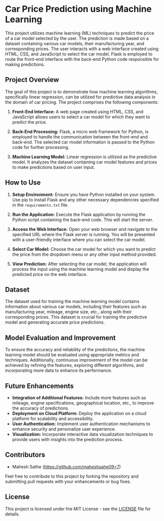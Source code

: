 # Car Price Prediction using Machine Learning

This project utilizes machine learning (ML) techniques to predict the price of a car model selected by the user. The prediction is made based on a dataset containing various car models, their manufacturing year, and corresponding prices. The user interacts with a web interface created using HTML, CSS, and JavaScript to select the car model. Flask is employed to route the front-end interface with the back-end Python code responsible for making predictions.

## Project Overview

The goal of this project is to demonstrate how machine learning algorithms, specifically linear regression, can be utilized for predictive data analysis in the domain of car pricing. The project comprises the following components:

1. **Front-End Interface:** A web page created using HTML, CSS, and JavaScript allows users to select a car model for which they want to predict the price.

2. **Back-End Processing:** Flask, a micro web framework for Python, is employed to handle the communication between the front-end and back-end. The selected car model information is passed to the Python code for further processing.

3. **Machine Learning Model:** Linear regression is utilized as the predictive model. It analyzes the dataset containing car model features and prices to make predictions based on user input.

## How to Use

1. **Setup Environment:** Ensure you have Python installed on your system. Use pip to install Flask and any other necessary dependencies specified in the `requirements.txt` file.

2. **Run the Application:** Execute the Flask application by running the Python script containing the back-end code. This will start the server.

3. **Access the Web Interface:** Open your web browser and navigate to the specified URL where the Flask server is running. You will be presented with a user-friendly interface where you can select the car model.

4. **Select Car Model:** Choose the car model for which you want to predict the price from the dropdown menu or any other input method provided.

5. **View Prediction:** After selecting the car model, the application will process the input using the machine learning model and display the predicted price on the web interface.

## Dataset

The dataset used for training the machine learning model contains information about various car models, including their features such as manufacturing year, mileage, engine size, etc., along with their corresponding prices. This dataset is crucial for training the predictive model and generating accurate price predictions.

## Model Evaluation and Improvement

To ensure the accuracy and reliability of the predictions, the machine learning model should be evaluated using appropriate metrics and techniques. Additionally, continuous improvement of the model can be achieved by refining the features, exploring different algorithms, and incorporating more data to enhance its performance.

## Future Enhancements

- **Integration of Additional Features:** Include more features such as mileage, engine specifications, geographical location, etc., to improve the accuracy of predictions.
- **Deployment on Cloud Platform:** Deploy the application on a cloud platform for scalability and accessibility.
- **User Authentication:** Implement user authentication mechanisms to enhance security and personalize user experience.
- **Visualization:** Incorporate interactive data visualization techniques to provide users with insights into the prediction process.

## Contributors

- Mahesh Sathe (https://github.com/maheshsahe09=7)

Feel free to contribute to this project by forking the repository and submitting pull requests with your enhancements or bug fixes.

## License

This project is licensed under the MIT License - see the [LICENSE](LICENSE) file for details.
